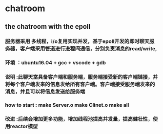 # chatroom  
## the chatroom with the epoll   
  
  
### 服务器采用 多线程，i/o复用实现并发，基于epoll开发的即时聊天服务器，客户端采用管道进行进程间通信，分别负责消息的read/write,   

### **环境**  ：ubuntu16.04 + gcc + vscode + gdb   

### **说明**  :此聊天室具备客户端和服务端，服务端接受新的客户端链接，并将每个客户端发来的信息发给所有客户端。客户端接受服务端发来的消息，并且可以将信息发送给服务端     

### **how to start** : make Server.o make Clinet.o make all   

### **改进** :后续会增加更多功能，增加线程池提高并发量，提高健壮性，使用reactor模型      

